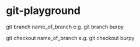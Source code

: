 # git-playground

git branch name_of_branch
e.g. git branch burpy

git checkout name_of_branch
e.g. git checkout burpy
